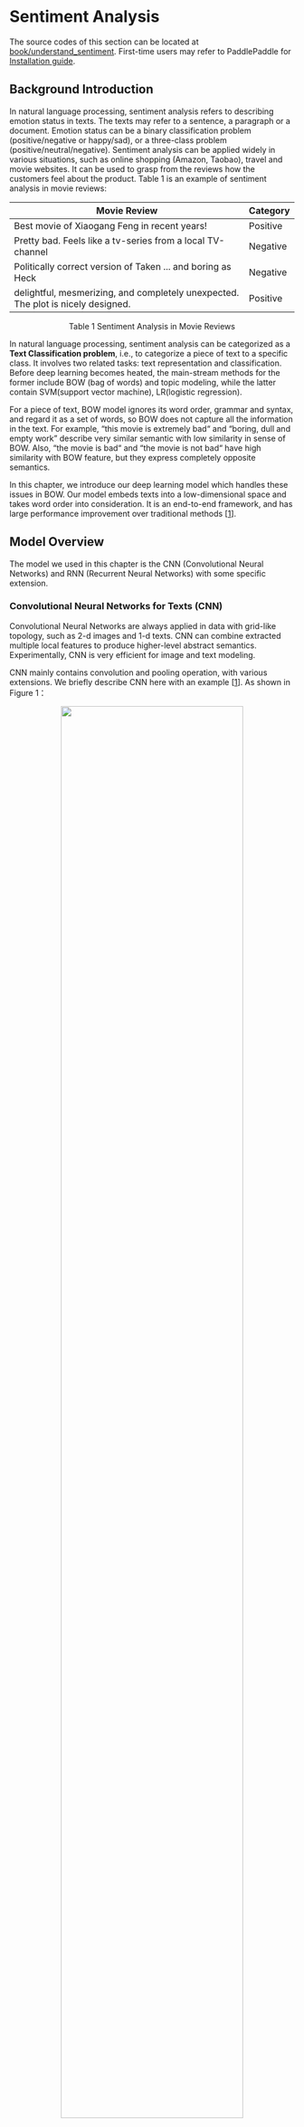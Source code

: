 # Sentiment Analysis

The source codes of this section can be located at [book/understand_sentiment](https://github.com/PaddlePaddle/book/tree/develop/understand_sentiment). First-time users may refer to PaddlePaddle for [Installation guide](http://www.paddlepaddle.org/doc_cn/build_and_install/index.html).

## Background Introduction
In natural language processing, sentiment analysis refers to describing emotion status in texts. The texts may refer to a sentence, a paragraph or a document. Emotion status can be a binary classification problem (positive/negative or happy/sad), or a three-class problem (positive/neutral/negative). Sentiment analysis can be applied widely in various situations, such as online shopping (Amazon, Taobao), travel and movie websites. It can be used to grasp from the reviews how the customers feel about the product. Table 1 is an example of sentiment analysis in movie reviews:

| Movie Review       | Category  |
| --------     | -----  |
| Best movie of Xiaogang Feng in recent years!| Positive |
| Pretty bad. Feels like a tv-series from a local TV-channel     | Negative |
| Politically correct version of Taken ... and boring as Heck| Negative|
|delightful, mesmerizing, and completely unexpected. The plot is nicely designed.|Positive|

<p align="center">Table 1 Sentiment Analysis in Movie Reviews</p>

In natural language processing, sentiment analysis can be categorized as a **Text Classification problem**, i.e., to categorize a piece of text to a specific class. It involves two related tasks: text representation and classification. Before deep learning becomes heated, the main-stream methods for the former include BOW (bag of words) and topic modeling, while the latter contain SVM(support vector machine), LR(logistic regression).

For a piece of text, BOW model ignores its word order, grammar and syntax, and regard it as a set of words, so BOW does not capture all the information in the text. For example, “this movie is extremely bad“ and “boring, dull and empty work” describe very similar semantic with low similarity in sense of BOW. Also, “the movie is bad“ and “the movie is not bad“ have high similarity with BOW feature, but they express completely opposite semantics.


In this chapter, we introduce our deep learning model which handles these issues in BOW. Our model embeds texts into a low-dimensional space and takes word order into consideration. It is an end-to-end framework, and has large performance improvement over traditional methods \[[1](#Reference)\].

## Model Overview
The model we used in this chapter is the CNN (Convolutional Neural Networks) and RNN (Recurrent Neural Networks) with some specific extension.


### Convolutional Neural Networks for Texts (CNN)
Convolutional Neural Networks are always applied in data with grid-like topology, such as 2-d images and 1-d texts. CNN can combine extracted multiple local features to produce higher-level abstract semantics. Experimentally, CNN is very efficient for image and text modeling.

CNN mainly contains convolution and pooling operation, with various extensions. We briefly describe CNN here with an example \[[1](#Refernce)\]. As shown in Figure 1：


<p align="center">
<img src="image/text_cnn_en.png" width = "80%" align="center"/><br/>
Figure 1. CNN for text modeling.
</p>

Assuming the length of the sentence is $n$, where the $i$-th word has embedding as $x_i\in\mathbb{R}^k$，where $k$ is the embedding dimensionality.

First, we concatenate the words together: we piece every $h$ words as a window of length $h$: $x_{i:i+h-1}$. It refers to $x_{i},x_{i+1},\ldots,x_{i+h-1}$, where $i$ is the first word in the window, ranging from $1$ to $n-h+1$: $x_{i:i+h-1}\in\mathbb{R}^{hk}$.

Next, we apply the convolution operation: we apply the kernel $w\in\mathbb{R}^{hk}$ in each window, extracting features $c_i=f(w\cdot x_{i:i+h-1}+b)$，
where $b\in\mathbb{R}$ is the bias and $f$ is a non-linear activation function such as $sigmoid$. Applying CNN on every window ${x_{1:h},x_{2:h+1},\ldots,x_{n-h+1:n}}$ produces a feature map as:

$$c=[c_1,c_2,\ldots,c_{n-h+1}], c \in \mathbb{R}^{n-h+1}$$

Next, we apply max pooling over time to represent the whole sentence $\hat c$, which is the maximum element across the feature map:

$$\hat c=max(c)$$

In real applications, we will apply multiple CNN kernels on the sentences. It can be implemented efficiently by concatenating the kernels together as a matrix. Also, we can use CNN kernels with different kernel size (as shown in Figure 1 in different colors).

Finally, the CNN features are concatenated together to produce a fixed-length representation, which can be combined with a softmax for sentiment analysis problem.

For short texts, above CNN model can achieve high accuracy \[[1](#Reference)\]. If we want to extract more abstract representation, we may apply a deeper CNN model \[[2](#Reference),[3](#Reference)\].

### Recurrent Neural Network（RNN）
RNN is an effective model for sequential data. Theoretical, the  computational ability of RNN is Turing-complete \[[4](#Reference)\]. NLP is a classical sequential data, and RNN (especially its variant LSTM\[[5](#Reference)\]) achieves State-of-the-Art performance on various tasks in NLP, such as language modeling, syntax parsing, POS-tagging, image captioning, dialog, machine translation and so forth.

<p align="center">
<img src="image/rnn.png" width = "60%" align="center"/><br/>
Figure 2. An illustration of an unrolled RNN across “time”.
</p>
As shown in Figure 2, we unroll an RNN: at $t$-th time step, the network takes the $t$-th input vector and the latent state from last time-step $h_{t-1}$ as inputs and compute the latent state of current step. The whole process is repeated until all inputs are consumed. If we regard the RNN as a function $f$, it can be formulated as:

$$h_t=f(x_t,h_{t-1})=\sigma(W_{xh}x_t+W_{hh}h_{h-1}+b_h)$$

where $W_{xh}$ is the weight matrix from input to latent; $W_{hh}$ is the latent-to-latent matrix; $b_h$ is the latent bias and $\sigma$ refers to the $sigmoid$function.

In NLP, words are first represented as a one-hot vector and then mapped to an embedding. The embedded feature goes through an RNN as input $x_t$ at every time step. Moreover, we can add other layers on top of RNN. e.g., a deep or stacked RNN. Also, the last latent state can be used as a feature for sentence classification.

### Long-Short Term Memory
For data of long sequence, training RNN sometimes has gradient vanishing and explosion problem \[[6](#)\]. To solve this problem Hochreiter S, Schmidhuber J. (1997) proposed the LSTM(long short term memory\[[5](#Refernce)\]).  

Compared with simple RNN, the structrue of LSTM has included memory cell $c$, input gate $i$, forget gate $f$ and output gate $o$. These gates and memory cells largely improves the ability of handling long sequences. We can formulate LSTM-RNN as a function $F$ as：

$$ h_t=F(x_t,h_{t-1})$$

$F$ contains following formulations\[[7](#Reference)\]：
\begin{align}
i_t & = \sigma(W_{xi}x_t+W_{hi}h_{h-1}+W_{ci}c_{t-1}+b_i)\\\\
f_t & = \sigma(W_{xf}x_t+W_{hf}h_{h-1}+W_{cf}c_{t-1}+b_f)\\\\
c_t & = f_t\odot c_{t-1}+i_t\odot tanh(W_{xc}x_t+W_{hc}h_{h-1}+b_c)\\\\
o_t & = \sigma(W_{xo}x_t+W_{ho}h_{h-1}+W_{co}c_{t}+b_o)\\\\
h_t & = o_t\odot tanh(c_t)\\\\
\end{align}

In the equation，$i_t, f_t, c_t, o_t$ stand for input gate, forget gate, memory cell and output gate separately; $W$ and $b$ are model parameters. The $tanh$ is a hyperbolic tangent， and $\odot$ denotes an element-wise product operation. Input gate controls the magnitude of new input into the memory cell $c$; forget gate controls memory propagated from the last time step; output gate controls output magnitude. The three gates are computed similarly with different parameters, and they influence memory cell $c$ separately, as shown in Figure 3:

<p align="center">
<img src="image/lstm_en.png" width = "65%" align="center"/><br/>
Figure 3. LSTM at time step $t$ [7].
</p>

LSTM enhances the ability of considering long-term reliance, with the help of memory cell and gate. Similar structures are also proposed in Gated Recurrent Unit (GRU)\[[8](Reference)\] with simpler design. **The structures are still similar to RNN, though with some modifications (As shown in Figure 2), i.e., latent status depends on input as well as the latent status of last time-step, and the process goes on recurrently until all input are consumed:**

$$ h_t=Recrurent(x_t,h_{t-1})$$
where $Recrurent$ is a simple RNN, GRU or LSTM.

### Stacked Bidirectional LSTM
For vanilla LSTM, $h_t$ contains input information from previous time-step $1..t-1$ context. We can also apply an RNN with reverse-direction to take successive context $t+1…n$ into consideration. Combining constructing deep RNN (deeper RNN can contain more abstract and higher level semantic), we can design structures with deep stacked bidirectional LSTM to model sequential data\[[9](#Reference)\].

As shown in Figure 4 (3-layer RNN), odd/even layers are forward/reverse LSTM. Higher layers of LSTM take lower-layers LSTM as input, and the top-layer LSTM produces a fixed length vector by max-pooling (this representation considers contexts from previous and successive words for higher-level abstractions). Finally, we concatenate the output to a softmax layer for classification.

<p align="center">
<img src="image/stacked_lstm_en.png" width=450><br/>
Figure 4. Stacked Bidirectional LSTM for NLP modeling.
</p>

## Data Preparation
### Data introduction and Download
We taks the [IMDB sentiment analysis dataset](http://ai.stanford.edu/%7Eamaas/data/sentiment/) as an example. IMDB dataset contains training and testing set, with 25000 movie reviews. With a 1-10 score, negative reviews are those with score<=4, while positives are those with score>=7. You may use following scripts to download the IMDB dataset and [Moses](http://www.statmt.org/moses/) toolbox:


```bash
./data/get_imdb.sh
```
If successful, you should see the directory ```data``` with following files:

```
aclImdb  get_imdb.sh  imdb  mosesdecoder-master
```

* aclImdb: original data downloaded from the website;
* imdb: containing only training and testing data
* mosesdecoder-master: Moses tool

### Data Preprocessing
We use the script `preprocess.py` to preprocess the data. It will call `tokenizer.perl` in the Moses toolbox to split words and punctuations, randomly shuffle training set and construct the dictionary. Notice: we only use labeled training and testing set. Executing following commands will preprocess the data:

```
data_dir="./data/imdb"
python preprocess.py -i $data_dir
```

If it runs successfully, `./data/pre-imdb` will contain:

```
dict.txt  labels.list  test.list  test_part_000  train.list  train_part_000
```

* test\_part\_000 和 train\_part\_000: all labeled training and testing set, and the training set is shuffled.
* train.list and test.list: training and testing file-list (containing list of file names).
* dict.txt: dictionary generated from training set.
* labels.list: class label, 0 stands for negative while 1 for positive.

### Data Provider for PaddlePaddle
PaddlePaddle can read Python-style script for configuration. The following `dataprovider.py` provides a detailed example, consisting of two parts:

* hook: define text information and class Id. Texts are defined as `integer_value_sequence` while class Ids are defined as `integer_value`.
* process: read line by line for ID and text information split by `’\t\t’`, and yield the data as a generator.

```python
from paddle.trainer.PyDataProvider2 import *

def hook(settings, dictionary, **kwargs):
settings.word_dict = dictionary
settings.input_types = {
'word':  integer_value_sequence(len(settings.word_dict)),
'label': integer_value(2)
}
settings.logger.info('dict len : %d' % (len(settings.word_dict)))

@provider(init_hook=hook)
def process(settings, file_name):
with open(file_name, 'r') as fdata:
for line_count, line in enumerate(fdata):
label, comment = line.strip().split('\t\t')
label = int(label)
words = comment.split()
word_slot = [
settings.word_dict[w] for w in words if w in settings.word_dict
]
yield {
'word': word_slot,
'label': label
}
```

## Model Setup
`trainer_config.py` is an example of a setup file.
### Data Definition
```python
from os.path import join as join_path
from paddle.trainer_config_helpers import *
# if it is “test” mode
is_test = get_config_arg('is_test', bool, False)
# if it is “predict” mode
is_predict = get_config_arg('is_predict', bool, False)

# Data path
data_dir = "./data/pre-imdb"
# File names
train_list = "train.list"
test_list = "test.list"
dict_file = "dict.txt"

# Dictionary size
dict_dim = len(open(join_path(data_dir, "dict.txt")).readlines())
# class number
class_dim = len(open(join_path(data_dir, 'labels.list')).readlines())

if not is_predict:
train_list = join_path(data_dir, train_list)
test_list = join_path(data_dir, test_list)
dict_file = join_path(data_dir, dict_file)
train_list = train_list if not is_test else None
# construct the dictionary
word_dict = dict()
with open(dict_file, 'r') as f:
for i, line in enumerate(open(dict_file, 'r')):
word_dict[line.split('\t')[0]] = i
# Call the function “define_py_data_sources2” in the file dataprovider.py to extract features
define_py_data_sources2(
train_list,
test_list,
module="dataprovider",
obj="process",  # function to generate data
args={'dictionary': word_dict}) # extra parameters, here refers to dictionary
```

### Algorithm Setup

```python
settings(
batch_size=128,
learning_rate=2e-3,
learning_method=AdamOptimizer(),
regularization=L2Regularization(8e-4),
gradient_clipping_threshold=25)
```

* Batch size set as 128;
* Set global learning rate;
* Apply ADAM algorithm for optimization;
* Set up L2 regularization;
* Set up gradient clipping threshold;

### Model Structure
We use PaddlePaddle to implement two classification algorithms, based on above mentioned model [Text-CNN](#Text-CNN（CNN）)和[Stacked-bidirectional LSTM](#Stacked-bidirectional LSTM（Stacked Bidirectional LSTM）)。
#### Implementation of Text CNN
```python
def convolution_net(input_dim,
class_dim=2,
emb_dim=128,
hid_dim=128,
is_predict=False):
# network input: id denotes word order, dictionary size as input_dim
data = data_layer("word", input_dim)
# Embed one-hot id to embedding subspace
emb = embedding_layer(input=data, size=emb_dim)
# Convolution and max-pooling operation, convolution kernel size set as 3
conv_3 = sequence_conv_pool(input=emb, context_len=3, hidden_size=hid_dim)
# Convolution and max-pooling, convolution kernel size set as 4
conv_4 = sequence_conv_pool(input=emb, context_len=4, hidden_size=hid_dim)
# Concatenate conv_3 and conv_4 as input for softmax classification, class number as class_dim
output = fc_layer(
input=[conv_3, conv_4], size=class_dim, act=SoftmaxActivation())

if not is_predict:
lbl = data_layer("label", 1)    #network input: class label
outputs(classification_cost(input=output, label=lbl))
else:
outputs(output)
```

In our implementation, we can use just a single layer [`sequence_conv_pool`](https://github.com/PaddlePaddle/Paddle/blob/develop/python/paddle/trainer_config_helpers/networks.py) to do convolution and pooling operation, convolution kernel size set as hidden_size parameters.

#### Implementation of Stacked bidirectional LSTM

```python
def stacked_lstm_net(input_dim,
class_dim=2,
emb_dim=128,
hid_dim=512,
stacked_num=3,
is_predict=False):

# layer number of LSTM “stacked_num” is an odd number to confirm the top-layer LSTM is forward
assert stacked_num % 2 == 1
# network attributes setup
layer_attr = ExtraLayerAttribute(drop_rate=0.5)
# parameter attributes setup
fc_para_attr = ParameterAttribute(learning_rate=1e-3)
lstm_para_attr = ParameterAttribute(initial_std=0., learning_rate=1.)
para_attr = [fc_para_attr, lstm_para_attr]
bias_attr = ParameterAttribute(initial_std=0., l2_rate=0.)
# Activation functions
relu = ReluActivation()
linear = LinearActivation()


# Network input: id as word order, dictionary size is set as input_dim
data = data_layer("word", input_dim)
# Mapping id from word to the embedding subspace
emb = embedding_layer(input=data, size=emb_dim)

fc1 = fc_layer(input=emb, size=hid_dim, act=linear, bias_attr=bias_attr)
# LSTM-based RNN
lstm1 = lstmemory(
input=fc1, act=relu, bias_attr=bias_attr, layer_attr=layer_attr)

# Construct stacked bidirectional LSTM with fc_layer and lstmemory with layer depth as stacked_num:
inputs = [fc1, lstm1]
for i in range(2, stacked_num + 1):
fc = fc_layer(
input=inputs,
size=hid_dim,
act=linear,
param_attr=para_attr,
bias_attr=bias_attr)
lstm = lstmemory(
input=fc,
# Odd number-th layer: forward, Even number-th reverse.
reverse=(i % 2) == 0,
act=relu,
bias_attr=bias_attr,
layer_attr=layer_attr)
inputs = [fc, lstm]

# Apply max-pooling along the temporal dimension on the last fc_layer to produce a fixed length vector
fc_last = pooling_layer(input=inputs[0], pooling_type=MaxPooling())
# Apply max-pooling along tempoeral dim of lstmemory to obtain fixed length feature vector
lstm_last = pooling_layer(input=inputs[1], pooling_type=MaxPooling())
# concatenate fc_last and lstm_last as input for a softmax classification layer, with class number equals class_dim
output = fc_layer(
input=[fc_last, lstm_last],
size=class_dim,
act=SoftmaxActivation(),
bias_attr=bias_attr,
param_attr=para_attr)

if is_predict:
outputs(output)
else:
outputs(classification_cost(input=output, label=data_layer('label', 1)))
```

Our model defined in `trainer_config.py` uses the `stacked_lstm_net` structure as default. If you want to use `convolution_net`, you can comment related lines.

```python
stacked_lstm_net(
dict_dim, class_dim=class_dim, stacked_num=3, is_predict=is_predict)
# convolution_net(dict_dim, class_dim=class_dim, is_predict=is_predict)
```

## Model Training
Use `train.sh` script to run local training:

```
./train.sh
```

train.sh is as following:

```bash
paddle train --config=trainer_config.py \
--save_dir=./model_output \
--job=train \
--use_gpu=false \
--trainer_count=4 \
--num_passes=10 \
--log_period=20 \
--dot_period=20 \
--show_parameter_stats_period=100 \
--test_all_data_in_one_period=1 \
2>&1 | tee 'train.log'
```

* \--config=trainer_config.py: set up model configuration.
* \--save\_dir=./model_output: set up output folder to save model parameters.
* \--job=train: set job mode as training.
* \--use\_gpu=false: Use CPU for training. If you have installed GPU-version PaddlePaddle and want to try GPU training, you may set this term as true.
* \--trainer\_count=4: setup thread number (or GPU numer）.
* \--num\_passes=15: Setup pass. In PaddlePaddle, a pass means a training epoch over all samples.
* \--log\_period=20: print log every 20 batches.
* \--show\_parameter\_stats\_period=100: Print statistics to screen every 100 batch.
* \--test\_all_data\_in\_one\_period=1: Predict all testing data every time.

If it is running sussefully, the output log will be saved at `train.log`, model parameters will be saved at the directory `model_output/`. Output log will be as following:

```
Batch=20 samples=2560 AvgCost=0.681644 CurrentCost=0.681644 Eval: classification_error_evaluator=0.36875  CurrentEval: classification_error_evaluator=0.36875
...
Pass=0 Batch=196 samples=25000 AvgCost=0.418964 Eval: classification_error_evaluator=0.1922
Test samples=24999 cost=0.39297 Eval: classification_error_evaluator=0.149406
```

* Batch=xx: Already |xx| Batch trained.
* samples=xx: xx samples have been processed during training.
* AvgCost=xx: Average loss from 0-th batch to the current batch.
* CurrentCost=xx: loss of the latest |log_period|-th batch;
* Eval: classification\_error\_evaluator=xx: Average accuracy from 0-th batch to current batch;
* CurrentEval: classification\_error\_evaluator: latest |log_period| batches of classification error;
* Pass=0: Running over all data in the training set is called as a Pass. Pass “0” denotes the first round.


## Application models
### Testing

Testing refers to use trained model to evaluate labeled dataset.

```
./test.sh
```

Scripts for testing `test.sh` is as following, where the function `get_best_pass` ranks classification accuracy to obtain the best model:

```bash
function get_best_pass() {
cat $1  | grep -Pzo 'Test .*\n.*pass-.*' | \
sed  -r 'N;s/Test.* error=([0-9]+\.[0-9]+).*\n.*pass-([0-9]+)/\1 \2/g' | \
sort | head -n 1
}

log=train.log
LOG=`get_best_pass $log`
LOG=(${LOG})
evaluate_pass="model_output/pass-${LOG[1]}"

echo 'evaluating from pass '$evaluate_pass

model_list=./model.list
touch $model_list | echo $evaluate_pass > $model_list
net_conf=trainer_config.py
paddle train --config=$net_conf \
--model_list=$model_list \
--job=test \
--use_gpu=false \
--trainer_count=4 \
--config_args=is_test=1 \
2>&1 | tee 'test.log'
```

Different from training, testing requires denoting `--job = test` and model path `--model_list = $model_list`. If successful, log will be saved at `test.log`. In our test, the best model is `model_output/pass-00002`, with classification error rate as 0.115645：

```
Pass=0 samples=24999 AvgCost=0.280471 Eval: classification_error_evaluator=0.115645
```

### Prediction
`predict.py` script provides an API. Predicting IMDB data without labels as following:

```
./predict.sh
```
predict.sh is as following（default model path `model_output/pass-00002` may exist or modified to others）:

```bash
model=model_output/pass-00002/
config=trainer_config.py
label=data/pre-imdb/labels.list
cat ./data/aclImdb/test/pos/10007_10.txt | python predict.py \
--tconf=$config \
--model=$model \
--label=$label \
--dict=./data/pre-imdb/dict.txt \
--batch_size=1
```

* `cat ./data/aclImdb/test/pos/10007_10.txt` : Input prediction samples.
* `predict.py` : Prediction script.
* `--tconf=$config` : Network set up.
* `--model=$model` : Model path set up.
* `--label=$label` : set up the label dictionary, mapping integer IDs to string labels.
* `--dict=data/pre-imdb/dict.txt` : set up the dictionary file.
* `--batch_size=1` : batch size during prediction.


Prediction result of our example:

```
Loading parameters from model_output/pass-00002/
predicting label is pos
```

`10007_10.txt` in folder`./data/aclImdb/test/pos`, the predicted label is also pos，so the prediction is correct.
## Summary
In this chapter, we use sentiment analysis as an example to introduce applying deep learning models on end-to-end short text classification, as well as how to use PaddlePaddle to implement the model. Meanwhile, we briefly introduce two models for text processing: CNN and RNN. In following chapters we will see how these models can be applied in other tasks.
## Reference
1. Kim Y. [Convolutional neural networks for sentence classification](http://arxiv.org/pdf/1408.5882)[J]. arXiv preprint arXiv:1408.5882, 2014.
2. Kalchbrenner N, Grefenstette E, Blunsom P. [A convolutional neural network for modelling sentences](http://arxiv.org/pdf/1404.2188.pdf?utm_medium=App.net&utm_source=PourOver)[J]. arXiv preprint arXiv:1404.2188, 2014.
3. Yann N. Dauphin, et al. [Language Modeling with Gated Convolutional Networks](https://arxiv.org/pdf/1612.08083v1.pdf)[J] arXiv preprint arXiv:1612.08083, 2016.
4. Siegelmann H T, Sontag E D. [On the computational power of neural nets](http://research.cs.queensu.ca/home/akl/cisc879/papers/SELECTED_PAPERS_FROM_VARIOUS_SOURCES/05070215382317071.pdf)[C]//Proceedings of the fifth annual workshop on Computational learning theory. ACM, 1992: 440-449.
5. Hochreiter S, Schmidhuber J. [Long short-term memory](http://web.eecs.utk.edu/~itamar/courses/ECE-692/Bobby_paper1.pdf)[J]. Neural computation, 1997, 9(8): 1735-1780.
6. Bengio Y, Simard P, Frasconi P. [Learning long-term dependencies with gradient descent is difficult](http://www-dsi.ing.unifi.it/~paolo/ps/tnn-94-gradient.pdf)[J]. IEEE transactions on neural networks, 1994, 5(2): 157-166.
7. Graves A. [Generating sequences with recurrent neural networks](http://arxiv.org/pdf/1308.0850)[J]. arXiv preprint arXiv:1308.0850, 2013.
8. Cho K, Van Merriënboer B, Gulcehre C, et al. [Learning phrase representations using RNN encoder-decoder for statistical machine translation](http://arxiv.org/pdf/1406.1078)[J]. arXiv preprint arXiv:1406.1078, 2014.
9. Zhou J, Xu W. [End-to-end learning of semantic role labeling using recurrent neural networks](http://www.aclweb.org/anthology/P/P15/P15-1109.pdf)[C]//Proceedings of the Annual Meeting of the Association for Computational Linguistics. 2015.

<br/>
This tutorial is contributed by <a xmlns:cc="http://creativecommons.org/ns#" href="http://book.paddlepaddle.org" property="cc:attributionName" rel="cc:attributionURL">PaddlePaddle</a>, and licensed under a <a rel="license" href="http://creativecommons.org/licenses/by-nc-sa/4.0/">Creative Commons Attribution-NonCommercial-ShareAlike 4.0 International License</a>.
